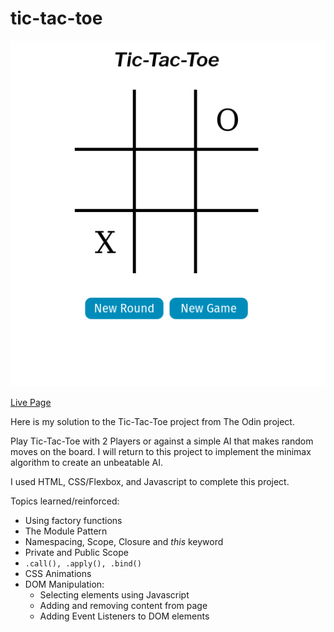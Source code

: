 # tic-tac-toe

![Project Screenshot](images/screenshot.png)

[Live Page](https://sebastienpj.github.io/tic-tac-toe/)

Here is my solution to the Tic-Tac-Toe project from The Odin project.

Play Tic-Tac-Toe with 2 Players or against a simple AI that makes random moves on the board. I will return to this project to implement the minimax algorithm to create an unbeatable AI.  


I used HTML, CSS/Flexbox, and Javascript to complete this project.


Topics learned/reinforced:
- Using factory functions
- The Module Pattern
- Namespacing, Scope, Closure and _this_ keyword
- Private and Public Scope
- ```.call(), .apply(), .bind()```
- CSS Animations
- DOM Manipulation:
  - Selecting elements using Javascript
  - Adding and removing content from page 
  - Adding Event Listeners to DOM elements

